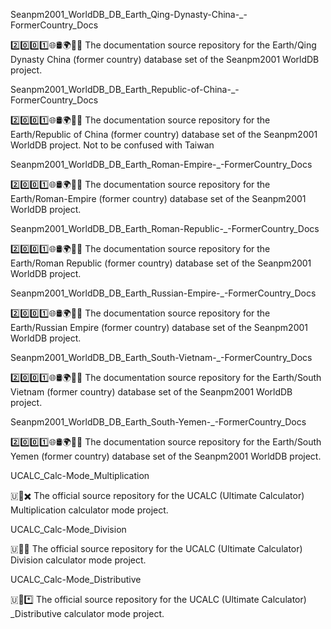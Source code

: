 
Seanpm2001_WorldDB_DB_Earth_Qing-Dynasty-China-_-FormerCountry_Docs

2️⃣️0️⃣️0️⃣️1️⃣️🌐️🛢️🌍️🏴️📖️ The documentation source repository for the Earth/Qing Dynasty China (former country) database set of the Seanpm2001 WorldDB project. 

Seanpm2001_WorldDB_DB_Earth_Republic-of-China-_-FormerCountry_Docs

2️⃣️0️⃣️0️⃣️1️⃣️🌐️🛢️🌍️🏴️📖️ The documentation source repository for the Earth/Republic of China (former country) database set of the Seanpm2001 WorldDB project. Not to be confused with Taiwan

Seanpm2001_WorldDB_DB_Earth_Roman-Empire-_-FormerCountry_Docs

2️⃣️0️⃣️0️⃣️1️⃣️🌐️🛢️🌍️🏴️📖️ The documentation source repository for the Earth/Roman-Empire (former country) database set of the Seanpm2001 WorldDB project. 

Seanpm2001_WorldDB_DB_Earth_Roman-Republic-_-FormerCountry_Docs

2️⃣️0️⃣️0️⃣️1️⃣️🌐️🛢️🌍️🏴️📖️ The documentation source repository for the Earth/Roman Republic (former country) database set of the Seanpm2001 WorldDB project. 

Seanpm2001_WorldDB_DB_Earth_Russian-Empire-_-FormerCountry_Docs

2️⃣️0️⃣️0️⃣️1️⃣️🌐️🛢️🌍️🏴️📖️ The documentation source repository for the Earth/Russian Empire (former country) database set of the Seanpm2001 WorldDB project. 

Seanpm2001_WorldDB_DB_Earth_South-Vietnam-_-FormerCountry_Docs

2️⃣️0️⃣️0️⃣️1️⃣️🌐️🛢️🌍️🏴️📖️ The documentation source repository for the Earth/South Vietnam (former country) database set of the Seanpm2001 WorldDB project. 

Seanpm2001_WorldDB_DB_Earth_South-Yemen-_-FormerCountry_Docs

2️⃣️0️⃣️0️⃣️1️⃣️🌐️🛢️🌍️🏴️📖️ The documentation source repository for the Earth/South Yemen (former country) database set of the Seanpm2001 WorldDB project. 

UCALC_Calc-Mode_Multiplication

🇺🧮️✖️ The official source repository for the UCALC (Ultimate Calculator) Multiplication calculator mode project.

UCALC_Calc-Mode_Division

🇺🧮️➗️ The official source repository for the UCALC (Ultimate Calculator) Division calculator mode project.

UCALC_Calc-Mode_Distributive

🇺🧮️*️⃣️ The official source repository for the UCALC (Ultimate Calculator) _Distributive calculator mode project.

